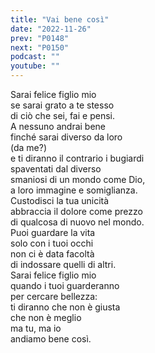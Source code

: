 ```yaml
---
title: "Vai bene così"
date: "2022-11-26"
prev: "P0148"
next: "P0150"
podcast: ""
youtube: ""
---
```


Sarai felice figlio mio  
se sarai grato a te stesso  
di ciò che sei, fai e pensi.  
A nessuno andrai bene  
finché sarai diverso da loro  
(da me?)  
e ti diranno il contrario i bugiardi  
spaventati dal diverso  
smaniosi di un mondo come Dio,  
a loro immagine e somiglianza.  
Custodisci la tua unicità  
abbraccia il dolore come prezzo  
di qualcosa di nuovo nel mondo.  
Puoi guardare la vita  
solo con i tuoi occhi  
non ci è data facoltà  
di indossare quelli di altri.  
Sarai felice figlio mio  
quando i tuoi guarderanno  
per cercare bellezza:  
ti diranno che non è giusta  
che non è meglio  
ma tu, ma io  
andiamo bene così.
